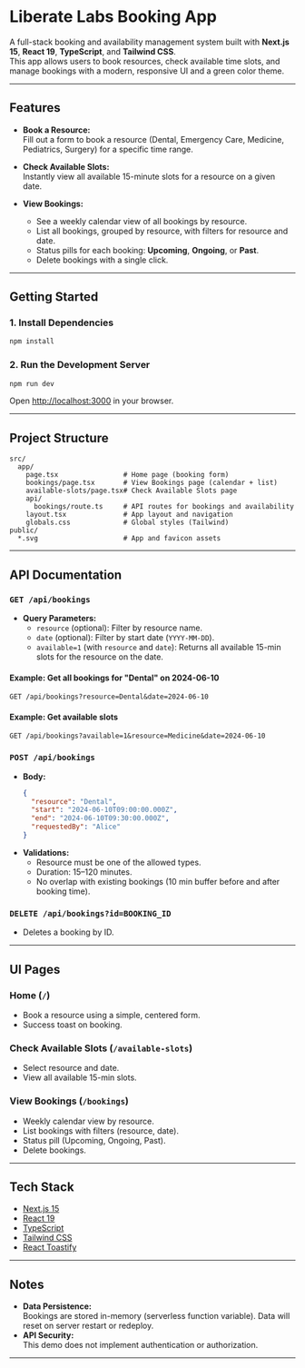 # Liberate Labs Booking App

A full-stack booking and availability management system built with **Next.js 15**, **React 19**, **TypeScript**, and **Tailwind CSS**.  
This app allows users to book resources, check available time slots, and manage bookings with a modern, responsive UI and a green color theme.

---

## Features

- **Book a Resource:**  
  Fill out a form to book a resource (Dental, Emergency Care, Medicine, Pediatrics, Surgery) for a specific time range.

- **Check Available Slots:**  
  Instantly view all available 15-minute slots for a resource on a given date.

- **View Bookings:**  
  - See a weekly calendar view of all bookings by resource.
  - List all bookings, grouped by resource, with filters for resource and date.
  - Status pills for each booking: **Upcoming**, **Ongoing**, or **Past**.
  - Delete bookings with a single click.

---

## Getting Started

### 1. Install Dependencies

```bash
npm install
```

### 2. Run the Development Server

```bash
npm run dev
```

Open [http://localhost:3000](http://localhost:3000) in your browser.

---

## Project Structure

```
src/
  app/
    page.tsx                # Home page (booking form)
    bookings/page.tsx       # View Bookings page (calendar + list)
    available-slots/page.tsx# Check Available Slots page
    api/
      bookings/route.ts     # API routes for bookings and availability
    layout.tsx              # App layout and navigation
    globals.css             # Global styles (Tailwind)
public/
  *.svg                     # App and favicon assets
```

---

## API Documentation

### `GET /api/bookings`

- **Query Parameters:**
  - `resource` (optional): Filter by resource name.
  - `date` (optional): Filter by start date (`YYYY-MM-DD`).
  - `available=1` (with `resource` and `date`): Returns all available 15-min slots for the resource on the date.

#### Example: Get all bookings for "Dental" on 2024-06-10

```
GET /api/bookings?resource=Dental&date=2024-06-10
```

#### Example: Get available slots

```
GET /api/bookings?available=1&resource=Medicine&date=2024-06-10
```

### `POST /api/bookings`

- **Body:**  
  ```json
  {
    "resource": "Dental",
    "start": "2024-06-10T09:00:00.000Z",
    "end": "2024-06-10T09:30:00.000Z",
    "requestedBy": "Alice"
  }
  ```
- **Validations:**
  - Resource must be one of the allowed types.
  - Duration: 15–120 minutes.
  - No overlap with existing bookings (10 min buffer before and after booking time).

### `DELETE /api/bookings?id=BOOKING_ID`

- Deletes a booking by ID.

---

## UI Pages

### Home (`/`)

- Book a resource using a simple, centered form.
- Success toast on booking.

### Check Available Slots (`/available-slots`)

- Select resource and date.
- View all available 15-min slots.

### View Bookings (`/bookings`)

- Weekly calendar view by resource.
- List bookings with filters (resource, date).
- Status pill (Upcoming, Ongoing, Past).
- Delete bookings.

---

## Tech Stack

- [Next.js 15](https://nextjs.org/)
- [React 19](https://react.dev/)
- [TypeScript](https://www.typescriptlang.org/)
- [Tailwind CSS](https://tailwindcss.com/)
- [React Toastify](https://fkhadra.github.io/react-toastify/)

---

## Notes

- **Data Persistence:**  
  Bookings are stored in-memory (serverless function variable). Data will reset on server restart or redeploy.
- **API Security:**  
  This demo does not implement authentication or authorization.

---
